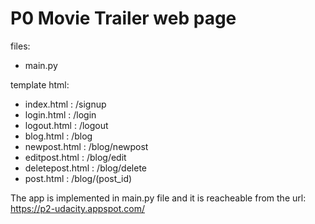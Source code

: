 # P0 Movie Trailer web page

files:

- main.py

template html:
- index.html      : /signup
- login.html      : /login
- logout.html     : /logout
- blog.html       : /blog
- newpost.html    : /blog/newpost
- editpost.html   : /blog/edit
- deletepost.html : /blog/delete
- post.html       : /blog/(post_id)


The app is implemented in main.py file and it is reacheable from the url:
https://p2-udacity.appspot.com/



